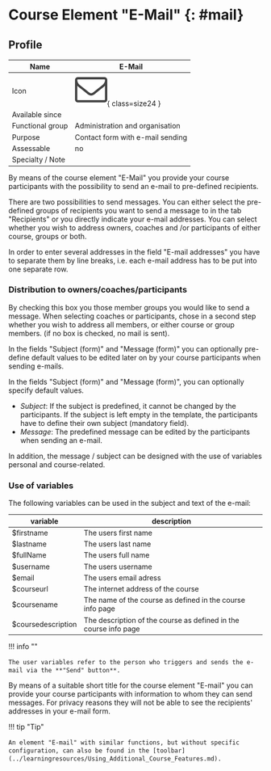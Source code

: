 # Course Element "E-Mail"  {: #mail}


## Profile

Name | E-Mail
---------|----------
Icon | ![E-Mail Icon](assets/contact.png){ class=size24 }
Available since | 
Functional group | Administration and organisation
Purpose | Contact form with e-mail sending
Assessable | no
Specialty / Note |



By means of the course element "E-Mail" you provide your course participants
with the possibility to send an e-mail to pre-defined recipients.

There are two possibilities to send messages. You can either select the pre-
defined groups of recipients you want to send a message to in the tab
"Recipients" or you directly indicate your e-mail addresses. You can select
whether you wish to address owners, coaches and /or participants of either
course, groups or both.

In order to enter several addresses in the field "E-mail addresses" you have
to separate them by line breaks, i.e. each e-mail address has to be put into
one separate row.

### Distribution to owners/coaches/participants

By checking this box you
those member groups you would like to send a message. When selecting coaches
or participants, chose in a second step whether you wish to address all
members, or either course or group members. (if no box is checked, no mail is
sent).

In the fields "Subject (form)" and "Message (form)" you can optionally pre-
define default values to be edited later on by your course participants when
sending e-mails.

In the fields "Subject (form)" and "Message (form)", you can
optionally specify default values. 

 * *Subject*: If the subject is predefined, it cannot be changed by the participants. 
If the subject is left empty in the template, the participants have to define their 
own subject (mandatory field).
 * *Message*: The predefined message can be edited by the participants when sending an e-mail. 

In addition, the message / subject can be designed with the use of variables
personal and course-related.

### Use of variables

The following variables can be used in the subject and text of the e-mail:

variable | description
---|--- 
$firstname |The users first name  
$lastname | The users last name  
$fullName | The users full name  
$username | The users username  
$email | The users email adress  
$courseurl | The internet address of the course  
$coursename | The name of the course as defined in the course info page  
$coursedescription | The description of the course as defined in the course info page  
  
!!! info ""

    The user variables refer to the person who triggers and sends the e-mail via the **"Send" button**.

By means of a suitable short title for the course element "E-mail" you can
provide your course participants with information to whom they can send
messages. For privacy reasons they will not be able to see the recipients'
addresses in your e-mail form.

!!! tip "Tip"

    An element "E-mail" with similar functions, but without specific configuration, can also be found in the [toolbar](../learningresources/Using_Additional_Course_Features.md).
